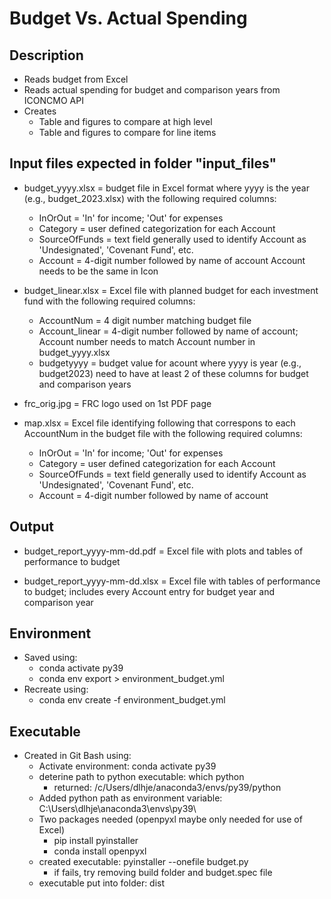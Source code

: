 # Budget Vs. Actual Spending

## Description
+ Reads budget from Excel
+ Reads actual spending for budget and comparison years from ICONCMO API
+ Creates
    + Table and figures to compare at high level
    + Table and figures to compare for line items


## Input files expected in folder "input_files"
+ budget_yyyy.xlsx = budget file in Excel format where yyyy is the year (e.g., budget_2023.xlsx) with the following required columns:
  + InOrOut = 'In' for income; 'Out' for expenses
  + Category = user defined categorization for each Account
  + SourceOfFunds = text field generally used to identify
                    Account as 'Undesignated', 'Covenant Fund', etc.
  + Account       = 4-digit number followed by name of account
                    Account needs to be the same in Icon


+ budget_linear.xlsx = Excel file with planned budget for each investment fund with the following required columns:
  + AccountNum = 4 digit number matching budget file
  + Account_linear = 4-digit number followed by name of account;
                     Account number needs to match Account number in budget_yyyy.xlsx
  + budgetyyyy = budget value for acount where yyyy is year (e.g., budget2023)
                 need to have at least 2 of these columns for budget and comparison years


+ frc_orig.jpg = FRC logo used on 1st PDF page


+ map.xlsx = Excel file identifying following that correspons to
             each AccountNum in the budget file with the following required columns:
  + InOrOut = 'In' for income; 'Out' for expenses
  + Category = user defined categorization for each Account
  + SourceOfFunds = text field generally used to identify
                    Account as 'Undesignated', 'Covenant Fund', etc.
  + Account = 4-digit number followed by name of account


## Output
+ budget_report_yyyy-mm-dd.pdf  = Excel file with plots and tables of performance to budget

+ budget_report_yyyy-mm-dd.xlsx = Excel file with tables of performance to budget; includes every Account entry for budget year and comparison year


## Environment
+ Saved using:
  + conda activate py39
  + conda env export > environment_budget.yml
+ Recreate using:
  + conda env create -f environment_budget.yml


## Executable
+ Created in Git Bash using:
  + Activate environment: conda activate py39
  + deterine path to python executable: which python
    + returned: /c/Users/dlhje/anaconda3/envs/py39/python
  + Added python path as environment variable: C:\Users\dlhje\anaconda3\envs\py39\
  + Two packages needed (openpyxl maybe only needed for use of Excel)
    + pip install pyinstaller
    + conda install openpyxl
  + created executable: pyinstaller --onefile budget.py
    + if fails, try removing build folder and budget.spec file
  + executable put into folder: dist
